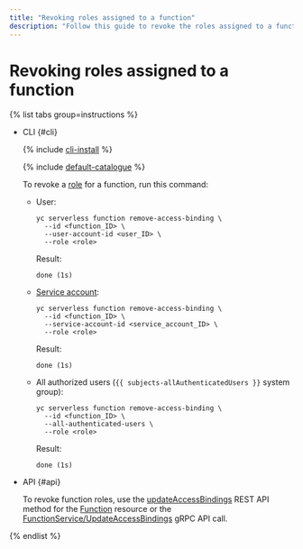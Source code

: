 ```yaml
---
title: "Revoking roles assigned to a function"
description: "Follow this guide to revoke the roles assigned to a function."
---
```


# Revoking roles assigned to a function

{% list tabs group=instructions %}

- CLI {#cli}

   {% include [cli-install](../../../_includes/cli-install.md) %}

   {% include [default-catalogue](../../../_includes/default-catalogue.md) %}

   To revoke a [role](../../security/index.md#roles-list) for a function, run this command:

   * User:
      ```
      yc serverless function remove-access-binding \
        --id <function_ID> \
        --user-account-id <user_ID> \
        --role <role>
      ```
      Result:
      ```
      done (1s)
      ```
   * [Service account](../../../iam/concepts/users/service-accounts.md):
      ```
      yc serverless function remove-access-binding \
        --id <function_ID> \
        --service-account-id <service_account_ID> \
        --role <role>
      ```
      Result:
      ```
      done (1s)
      ```
   * All authorized users (`{{ subjects-allAuthenticatedUsers }}` system group):
      ```
      yc serverless function remove-access-binding \
        --id <function_ID> \
        --all-authenticated-users \
        --role <role>
      ```
      Result:
      ```
      done (1s)
      ```

- API {#api}

   To revoke function roles, use the [updateAccessBindings](../../functions/api-ref/Function/updateAccessBindings.md) REST API method for the [Function](../../functions/api-ref/Function/index.md) resource or the [FunctionService/UpdateAccessBindings](../../functions/api-ref/grpc/function_service.md#UpdateAccessBindings) gRPC API call.

{% endlist %}